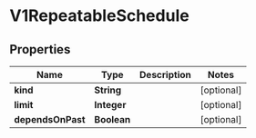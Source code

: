 
# V1RepeatableSchedule

## Properties
Name | Type | Description | Notes
------------ | ------------- | ------------- | -------------
**kind** | **String** |  |  [optional]
**limit** | **Integer** |  |  [optional]
**dependsOnPast** | **Boolean** |  |  [optional]



